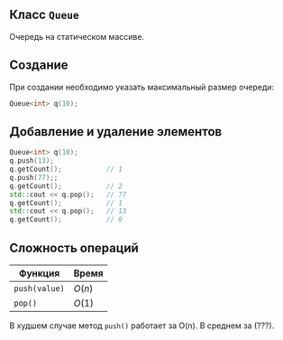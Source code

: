 ## Класс `Queue`
Очередь на статическом массиве.

## Создание
При создании необходимо указать максимальный размер очереди:
```c++
Queue<int> q(10);
```

## Добавление и удаление элементов
```c++
Queue<int> q(10);
q.push(13);
q.getCount();           // 1
q.push(77);;
q.getCount();           // 2
std::cout << q.pop();   // 77
q.getCount();           // 1
std::cout << q.pop();   // 13
q.getCount();           // 0
```

## Сложность операций
| Функция                | Время              |
| ---------------------- | ------------------ |
| `push(value)`          | $O(n)$             |
| `pop()`                | $O(1)$             |

В худшем случае метод `push()` работает за O(n). В среднем за $(???)$.